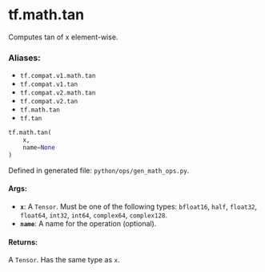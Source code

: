 <div itemscope itemtype="http://developers.google.com/ReferenceObject">
<meta itemprop="name" content="tf.math.tan" />
<meta itemprop="path" content="Stable" />
</div>

# tf.math.tan

Computes tan of x element-wise.

### Aliases:

* `tf.compat.v1.math.tan`
* `tf.compat.v1.tan`
* `tf.compat.v2.math.tan`
* `tf.compat.v2.tan`
* `tf.math.tan`
* `tf.tan`

``` python
tf.math.tan(
    x,
    name=None
)
```



Defined in generated file: `python/ops/gen_math_ops.py`.

<!-- Placeholder for "Used in" -->


#### Args:


* <b>`x`</b>: A `Tensor`. Must be one of the following types: `bfloat16`, `half`, `float32`, `float64`, `int32`, `int64`, `complex64`, `complex128`.
* <b>`name`</b>: A name for the operation (optional).


#### Returns:

A `Tensor`. Has the same type as `x`.
